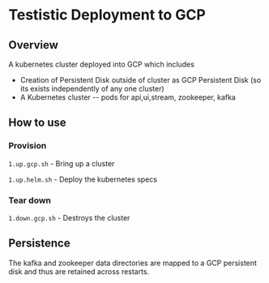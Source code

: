 # Testistic Deployment to GCP

## Overview
A kubernetes cluster deployed into GCP which includes
- Creation of Persistent Disk outside of cluster as GCP Persistent Disk (so its exists independently of any one cluster)
- A Kubernetes cluster
-- pods for api,ui,stream, zookeeper, kafka

## How to use

### Provision
`1.up.gcp.sh` - Bring up a cluster

`1.up.helm.sh` - Deploy the kubernetes specs

### Tear down
`1.down.gcp.sh` - Destroys the cluster

## Persistence

The kafka and zookeeper data directories are mapped to a GCP persistent disk and thus are retained across restarts.
